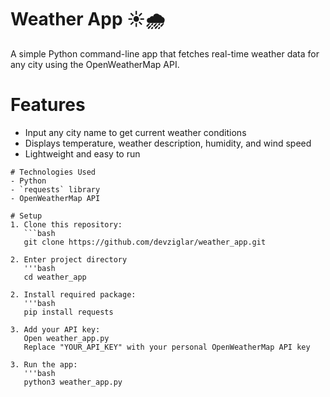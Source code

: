 # Weather App ☀️🌧️

A simple Python command-line app that fetches real-time weather data for any city using the OpenWeatherMap API.

# Features
- Input any city name to get current weather conditions
- Displays temperature, weather description, humidity, and wind speed
- Lightweight and easy to run
~~~~
# Technologies Used
- Python
- `requests` library
- OpenWeatherMap API

# Setup
1. Clone this repository:
   ```bash
   git clone https://github.com/devziglar/weather_app.git

2. Enter project directory
   '''bash
   cd weather_app

2. Install required package:
   '''bash
   pip install requests

3. Add your API key:
   Open weather_app.py
   Replace "YOUR_API_KEY" with your personal OpenWeatherMap API key

3. Run the app:
   '''bash
   python3 weather_app.py
